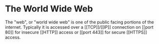 # The World Wide Web
The "web", or "world wide web" is one of the public facing portions of the internet. Typically it is accessed over a [[TCP]]/[[IP]] connection on [[port 80]] for insecure [[HTTP]] access or [[port 443]] for secure [[HTTPS]] access.